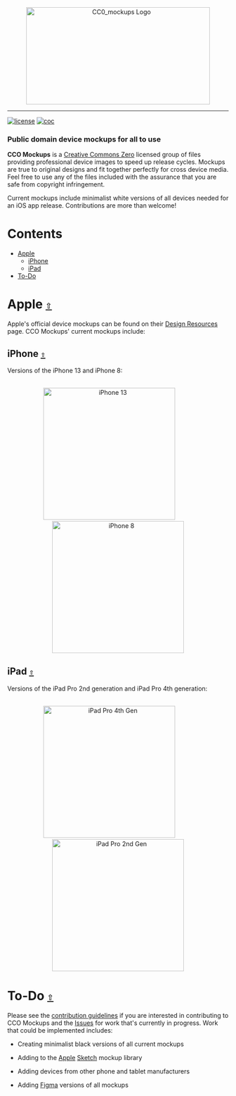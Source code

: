 <div align="center">
  <a href="https://github.com/andrewtavis/CC0_mockups"><img src="https://raw.githubusercontent.com/andrewtavis/CC0_mockups/main/Resources/CC0_mockups_logo_transparent.png" width=418 height=221 alt="CC0_mockups Logo"></a>
</div>

---

[![license](https://img.shields.io/github/license/andrewtavis/CC0_mockups.svg)](https://github.com/andrewtavis/CC0_mockups/blob/main/LICENSE.txt)
[![coc](https://img.shields.io/badge/coc-Contributor%20Covenant-ff69b4.svg)](https://github.com/andrewtavis/CC0_mockups/blob/main/.github/CODE_OF_CONDUCT.md)

### Public domain device mockups for all to use

**CCO Mockups** is a [Creative Commons Zero](https://creativecommons.org/share-your-work/public-domain/cc0/) licensed group of files providing professional device images to speed up release cycles. Mockups are true to original designs and fit together perfectly for cross device media. Feel free to use any of the files included with the assurance that you are safe from copyright infringement.

Current mockups include minimalist white versions of all devices needed for an iOS app release. Contributions are more than welcome!

# **Contents**<a id="contents"></a>

- [Apple](#apple)
  - [iPhone](#iphone)
  - [iPad](#ipad)
- [To-Do](#to-do)

# Apple [`⇧`](#contents) <a id="apple"></a>

Apple's official device mockups can be found on their [Design Resources](https://developer.apple.com/design/resources/) page. CCO Mockups' current mockups include:

## iPhone [`⇧`](#contents) <a id="iphone"></a>

Versions of the iPhone 13 and iPhone 8:

<div align="center">
<br>
  <a href="https://github.com/andrewtavis/CC0_mockups/blob/main/PNG/Apple/iPhone/iPhone13.png"><img height="300" src="https://raw.githubusercontent.com/andrewtavis/CC0_mockups/main/PNG/Apple/iPhone/iPhone13.png" alt="iPhone 13"></a>
  &nbsp;&nbsp;&nbsp;&nbsp;&nbsp;&nbsp;&nbsp;&nbsp;&nbsp;
  <a href="https://github.com/andrewtavis/CC0_mockups/blob/main/PNG/Apple/iPhone/iPhone8.png"><img height="300" src="https://raw.githubusercontent.com/andrewtavis/CC0_mockups/main/PNG/Apple/iPhone/iPhone8.png" alt="iPhone 8"></a>
<br>
</div>

## iPad [`⇧`](#contents) <a id="ipad"></a>

Versions of the iPad Pro 2nd generation and iPad Pro 4th generation:

<div align="center">
<br>
  <a href="https://github.com/andrewtavis/CC0_mockups/blob/main/PNG/Apple/iPad/iPadPro4thGen.png"><img height="300" src="https://raw.githubusercontent.com/andrewtavis/CC0_mockups/main/PNG/Apple/iPad/iPadPro4thGen.png" alt="iPad Pro 4th Gen"></a>
  &nbsp;&nbsp;&nbsp;&nbsp;&nbsp;&nbsp;&nbsp;&nbsp;&nbsp;
  <a href="https://github.com/andrewtavis/CC0_mockups/blob/main/PNG/Apple/iPad/iPadPro2ndGen.png"><img height="300" src="https://raw.githubusercontent.com/andrewtavis/CC0_mockups/main/PNG/Apple/iPad/iPadPro2ndGen.png" alt="iPad Pro 2nd Gen"></a>
<br>
</div>

# To-Do [`⇧`](#contents) <a id="to-do"></a>

Please see the [contribution guidelines](https://github.com/andrewtavis/CC0_mockups/blob/main/CONTRIBUTING.md) if you are interested in contributing to CCO Mockups and the [Issues](https://github.com/andrewtavis/CC0_mockups/issues) for work that's currently in progress. Work that could be implemented includes:

- Creating minimalist black versions of all current mockups

- Adding to the [Apple](https://github.com/andrewtavis/CC0_mockups/blob/main/Sketch/Apple) [Sketch](https://www.sketch.com/) mockup library

- Adding devices from other phone and tablet manufacturers

- Adding [Figma](https://www.figma.com/) versions of all mockups

